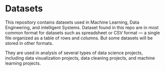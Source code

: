 # Datasets
This repository contains datasets used in Machine Learning, Data Engineering, and intelligent Systems. 
Dataset found in this repo are in most common format for datasets such as spreadsheet or CSV format — a single file organized as a table of rows and columns. But some datasets will be stored in other formats. 

They are used in analysis of several types of data science projects, including data visualization projects, data cleaning projects, and machine learning projects.

